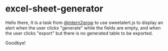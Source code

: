 # excel-sheet-generator

Hello there, It is a task from <a href="https://github.com/intern2grow">@intern2grow</a> to use sweetalert.js to display an alert when the user clicks "generate" while the fields are empty, and when the user clicks "export" but there is no generated table to be exported.

Goodbye!
